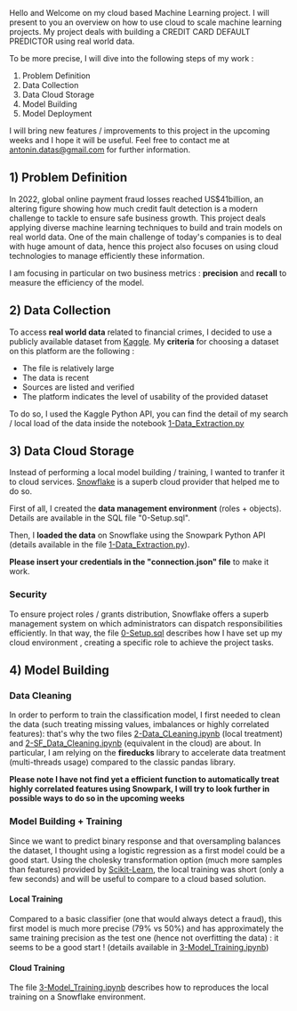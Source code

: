 Hello and Welcome on my cloud based Machine Learning project. I will present to you an overview on how to use cloud to scale machine learning projects.
My project deals with building a CREDIT CARD DEFAULT PREDICTOR using real world data. 

To be more precise, I will dive into the following steps of my work : 
1) Problem Definition
2) Data Collection
3) Data Cloud Storage
4) Model Building
5) Model Deployment


I will bring new features / improvements to this project in the upcoming weeks and I hope it will be useful. Feel free to contact me at antonin.datas@gmail.com for further information.

## 1) Problem Definition

In 2022, global online payment fraud losses reached US$41billion, an altering figure showing how much credit fault detection is a modern challenge to tackle to ensure safe business growth.
This project deals applying diverse machine learning techniques to build and train models on real world data. 
One of the main challenge of today's companies is to deal with huge amount of data, hence this project also focuses on using cloud technologies to manage efficiently these information.

I am focusing in particular on two business metrics : **precision** and **recall** to measure the efficiency of the model.

## 2) Data Collection
To access **real world data** related to financial crimes, I decided to use a publicly available dataset from [Kaggle](https://www.kaggle.com/datasets/sgpjesus/bank-account-fraud-dataset-neurips-2022). 
My **criteria** for choosing a dataset on this platform are the following :

- The file is relatively large
- The data is recent
- Sources are listed and verified
- The platform indicates the level of usability of the provided dataset

To do so, I used the Kaggle Python API, you can find the detail of my search / local load of the data inside the notebook [1-Data_Extraction.py](https://github.com/JabbyData/CREDIT-FRAUD-DETECTION/blob/main/1-Data_Extraction.py)

## 3) Data Cloud Storage
Instead of performing a local model building / training, I wanted to tranfer it to cloud services. [Snowflake](https://www.snowflake.com/fr/) is a superb cloud provider that helped me to do so.

First of all, I created the **data management environment** (roles + objects). Details are available in the SQL file "0-Setup.sql".

Then, I **loaded the data** on Snowflake using the Snowpark Python API (details available in the file [1-Data_Extraction.py](https://github.com/JabbyData/CREDIT-FRAUD-DETECTION/blob/main/1-Data_Extraction.py)).

**Please insert your credentials in the "connection.json" file** to make it work.

### Security 
To ensure project roles / grants distribution, Snowflake offers a superb management system on which administrators can dispatch responsibilities efficiently. In that way, the file [0-Setup.sql](https://github.com/JabbyData/CREDIT-FRAUD-DETECTION/blob/main/0-Setup.sql) describes how I have set up my cloud environment , creating a specific role to achieve the project tasks.


## 4) Model Building

### Data Cleaning

In order to perform to train the classification model, I first needed to clean the data (such treating missing values, imbalances or highly correlated features): that's why the two files [2-Data_CLeaning.ipynb](https://github.com/JabbyData/CREDIT-FRAUD-DETECTION/blob/main/2-Data_CLeaning.ipynb) (local treatment) and [2-SF_Data_Cleaning.ipynb](https://github.com/JabbyData/CREDIT-FRAUD-DETECTION/blob/main/2-SF_Data_Cleaning.ipynb) (equivalent in the cloud) are about.
In particular, I am relying on the **fireducks** library to accelerate data treatment (multi-threads usage) compared to the classic pandas library.

**Please note I have not find yet a efficient function to automatically treat highly correlated features using Snowpark, I will try to look further in possible ways to do so in the upcoming weeks**

### Model Building + Training

Since we want to predict binary response and that oversampling balances the dataset, I thought using a logistic regression as a first model could be a good start. Using the cholesky transformation option (much more samples than features) provided by [Scikit-Learn](https://scikit-learn.org/stable/modules/generated/sklearn.linear_model.LogisticRegression.html), the local training was short (only a few seconds) and will be useful to compare to a cloud based solution.

#### Local Training

Compared to a basic classifier (one that would always detect a fraud), this first model is much more precise (79% vs 50%) and has approximately the same training precision as the test one (hence not overfitting the data) : it seems to be a good start ! (details available in [3-Model_Training.ipynb](https://github.com/JabbyData/CREDIT-FRAUD-DETECTION/blob/main/3-Model_Training.ipynb))

#### Cloud Training

The file [3-Model_Training.ipynb](https://github.com/JabbyData/CREDIT-FRAUD-DETECTION/blob/main/3-SF_Model_Training.ipynb) describes how to reproduces the local training on a Snowflake environment.


